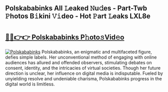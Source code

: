 ## Polskababinks All 𝙻eaked 𝙽u𝚍es - Part-Twb 𝙿hotos B𝚒kini 𝚅𝚒deo - Hot 𝙿art 𝙻eaks LXL8e

# <h2><a href="http://ld1zy2.urlbe.top/?page=Polskababinks">🔗🔗👉👉 Polskababinks P𝚑oto𝚜Vid𝚎o</a></h2>

[![Polskababinks](https://i.imgur.com/eBuTRDB.gif)](http://ld1zy2.urlbe.top/?page=Polskababinks)
Polskababinks, an enigmatic and multifaceted figure, defies simple labels. Her unconventional method of engaging with online audiences has allured and offended observers, stimulating debates on consent, identity, and the intricacies of virtual societies. Though her future direction is unclear, her influence on digital media is indisputable. Fueled by unyielding resolve and undeniable charisma, Polskababinks progress in the digital world is limitless.
